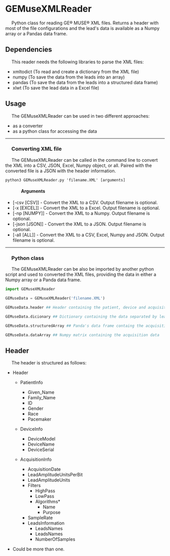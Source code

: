 # GEMuseXMLReader
&nbsp;&nbsp;&nbsp;&nbsp; Python class for reading GE&reg; MUSE&reg; XML files. Returns a header with most of the file configurations and the lead's data is available as a Numpy array or a Pandas data frame.

## Dependencies
&nbsp;&nbsp;&nbsp;&nbsp; This reader needs the following libraries to parse the XML files:

- xmltodict (To read and create a dictionary from the XML file)
- numpy (To save the data from the leads into an array)
- pandas (To save the data from the leads into a structured data frame)
- xlwt (To save the lead data in a Excel file)

## Usage
&nbsp;&nbsp;&nbsp;&nbsp; The GEMuseXMLReader can be used in two different approaches:

- as a converter
- as a python class for accessing the data
----
### &nbsp;&nbsp;&nbsp;&nbsp; Converting XML file


&nbsp;&nbsp;&nbsp;&nbsp; The GEMuseXMLReader can be called in the command line to convert the XML into a CSV, JSON, Excel, Numpy object, or all. Paired with the converted file is a JSON with the header information.

```
python3 GEMuseXMLReader.py 'filename.XML' [arguments]
``` 
#### &nbsp;&nbsp;&nbsp;&nbsp;&nbsp;&nbsp;&nbsp;&nbsp;&nbsp;&nbsp;&nbsp;&nbsp;&nbsp;&nbsp; Arguments

- [-csv [CSV]] - Convert the XML to a CSV. Output filename is optional.
- [-x [EXCEL]] - Convert the XML to a Excel. Output filename is optional.
- [-np [NUMPY]] - Convert the XML to a Numpy. Output filename is optional.
- [-json [JSON]] - Convert the XML to a JSON. Output filename is optional.
- [-all [ALL]] - Convert the XML to a CSV, Excel, Numpy and JSON. Output filename is optional.
----
### &nbsp;&nbsp;&nbsp;&nbsp; Python class

&nbsp;&nbsp;&nbsp;&nbsp; The GEMuseXMLReader can be also be imported by another python script and used to converted the XML files, providing the data in either a Numpy array or a Panda data frame.

```python
import GEMuseXMLReader

GEMuseData = GEMuseXMLReader('filename.XML')

GEMuseData.header ## Header containing the patient, device and acquisition session parameters

GEMuseData.dicionary ## Dictionary containing the data separated by lead

GEMuseData.structuredArray ## Panda's data frame containg the acquisition data

GEMuseData.dataArray ## Numpy matrix containing the acquisition data
``` 

## Header

&nbsp;&nbsp;&nbsp;&nbsp; The header is structured as follows:

* Header
    * PatientInfo
        * Given_Name
        * Family_Name
        * ID
        * Gender
        * Race
        * Pacemaker

    * DeviceInfo
        * DeviceModel
        * DeviceName
        * DeviceSerial

    * AcquisitionInfo
        * AcquisitionDate
        * LeadAmplitudeUnitsPerBit
        * LeadAmplitudeUnits
        * Filters
            * HighPass
            * LowPass
            * Algorithms*
                * Name
                * Purpose
        * SampleRate
        * LeadsInformation
            * LeadsNames
            * LeadsNames
            * NumberOfSamples
    

* Could be more than one.

